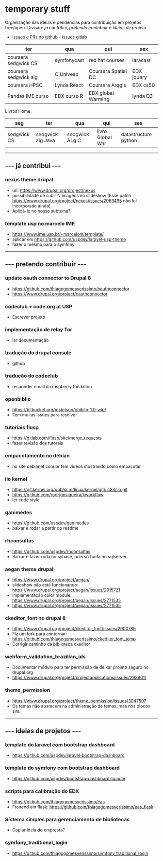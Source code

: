 # temporary stuff
Organização das ideias e pendências para contribuição em projetos free/open. 
Divisão: *já contribui*, *pretendo contribuir* e *ideias de projeto*

 - [issues e PRs no github](https://github.com/issues?utf8=%E2%9C%93&q=is%3Aopen+archived%3Afalse+involves%3Athiagogomesverissimo+) - [issues gitlab]()

|         ter         |         qua         |         qui         |         sex         |
|---------------------|---------------------|---------------------|---------------------|
|coursera sedgwick CS |       symfonycast   |   red hat courses   |    laracast         |
|coursera sedgwick alg|       C Univesp     |Coursera Spatial DC  |    EDX jquery       |
|coursera HPSC        | Lynda React         |Coursera  Arqgis     |    EDX cs50         |
| Pandas IME curso      | EDX curso R         |EDX global Warming   |  lynda D3           |

Livros Home

|     seg    |       ter       |       qua       |       qui       |         sex        |
|------------|-----------------|-----------------|-----------------|--------------------|
|sedgwick CS |sedgwick alg Java|   sedgwick ALg C| livro Global War|datastructure python|

***

## --- já contribui ---

### nexus theme drupal
 - url: https://www.drupal.org/project/nexus
 - possibilidade de subir N imagens no slideshow (Esse patch https://www.drupal.org/project/nexus/issues/2963495 não foi incorporado ainda)
 - Aplicá-lo no nosso subtema?

### template usp no marcelo IME
 - https://www.ime.usp.br/~marcelom/template/
 - aplicar em https://github.com/uspdev/laravel-usp-theme
 - fazer o mesmo para o symfony

***

## --- pretendo contribuir ---

### update oauth connector to Drupal 8
 - https://github.com/thiagogomesverissimo/oauthconnector
 - https://www.drupal.org/project/oauthconnector

### codeclub + code.org at USP
 - Escrever projeto

### implementação de relay Tor
 - ler documentação

### tradução do drupal console
 - github

### tradução do codeclub
 - responder email da raspberry fondation

### openbiblio
 - https://bitbucket.org/mstetson/obiblio-1.0-wip/
 - Tem muitas issues para resolver 

### tutoriais flusp
 - https://gitlab.com/flusp/site/merge_requests
 - fazer revisão dos tutorais

### empacotamento no debian
 - no site debianet.com.br tem vídeos mostrando como empacotar

### iio kernel 
 - https://git.kernel.org/pub/scm/linux/kernel/git/jic23/iio.git
 - https://github.com/rodrigosiqueira/kworkflow
 - ler code style

### ganimedes
 - https://github.com/uspdev/ganimedes
 - baixar e rodar a partir do readme

### rhconsultas
 - https://github.com/uspdev/rhconsultas
 - Baixar e fazer roda no sybase, pois só funfa no sqlserver

### aegan theme drupal
 - https://www.drupal.org/project/aegan/
 - slideshow não está funcionando: https://www.drupal.org/project/aegan/issues/2915721
 - implementação color module: https://www.drupal.org/project/aegan/issues/2771535
 - https://www.drupal.org/project/aegan/issues/2771535

### ckeditor_font no drupal 8
 - https://www.drupal.org/project/ckeditor_font/issues/2900789
 - Fiz um fork para contornar: https://github.com/thiagogomesverissimo/ckeditor_font_temp
 - Corrigir caminho da biblioteca ckeditor

### webform_validation_brazilian_ids
 - Documentar módulo para ter permissão de deixar projeto seguro no drupal.org
 - https://www.drupal.org/project/projectapplications/issues/2939011

### theme_permission 
 - https://www.drupal.org/project/theme_permission/issues/3047507
 - Os temas não aparecem na administração de temas, mas nos blocos sim.

***

## --- ideias de projetos ---

### template do laravel com bootstrap dashboard
 - https://github.com/uspdev/laravel-bootstrap-dashboard

### template do symfony com bootstrap dashboard
 - https://github.com/uspdev/bootstrap-dashboard-bundle

### scripts para calibração do EDX
 - https://github.com/thiagogomesverissimo/eas 
 - Fronend em flask: https://github.com/thiagogomesverissimo/eas_flask

### Sistema simples para gerenciamento de bibliotecas
 - Copiar ideia do empresta?

### symfony_traditional_login
 - https://github.com/thiagogomesverissimo/symfony_traditional_login
 
